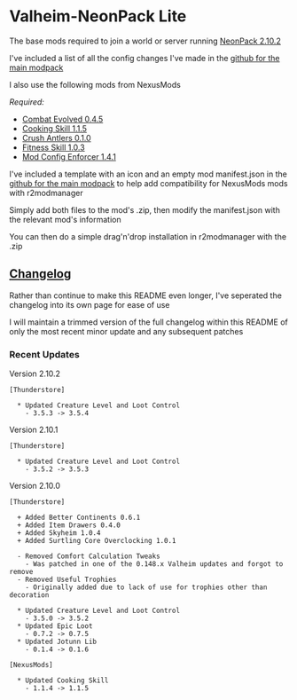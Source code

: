 # Valheim-NeonPack Lite

The base mods required to join a world or server running [NeonPack 2.10.2][neonpack]

I've included a list of all the config changes I've made in the [github for the main modpack][github-extras]

I also use the following mods from NexusMods

_Required:_

- [Combat Evolved 0.4.5][combat-evolved]
- [Cooking Skill 1.1.5][cooking-skill]
- [Crush Antlers 0.1.0][crush-antlers]
- [Fitness Skill 1.0.3][fitness-skill]
- [Mod Config Enforcer 1.4.1][mod-config-enforcer]

I've included a template with an icon and an empty mod manifest.json in the [github for the main modpack][github-extras] to help add compatibility for NexusMods mods with r2modmanager

Simply add both files to the mod's .zip, then modify the manifest.json with the relevant mod's information

You can then do a simple drag'n'drop installation in r2modmanager with the .zip

## [Changelog][changelog]

Rather than continue to make this README even longer, I've seperated the changelog into its own page for ease of use

I will maintain a trimmed version of the full changelog within this README of only the most recent minor update and any subsequent patches

### Recent Updates

Version 2.10.2

```text
[Thunderstore]

  * Updated Creature Level and Loot Control
    - 3.5.3 -> 3.5.4
```

Version 2.10.1

```text
[Thunderstore]

  * Updated Creature Level and Loot Control
    - 3.5.2 -> 3.5.3
```

Version 2.10.0

```text
[Thunderstore]

  + Added Better Continents 0.6.1
  + Added Item Drawers 0.4.0
  + Added Skyheim 1.0.4
  + Added Surtling Core Overclocking 1.0.1

  - Removed Comfort Calculation Tweaks
    - Was patched in one of the 0.148.x Valheim updates and forgot to remove
  - Removed Useful Trophies
    - Originally added due to lack of use for trophies other than decoration

  * Updated Creature Level and Loot Control
    - 3.5.0 -> 3.5.2
  * Updated Epic Loot
    - 0.7.2 -> 0.7.5
  * Updated Jotunn Lib
    - 0.1.4 -> 0.1.6

[NexusMods]

  * Updated Cooking Skill
    - 1.1.4 -> 1.1.5
```

[changelog]: https://github.com/NeonCarbide/Valheim-NeonPack-Lite/blob/master/CHANGELOG.md
[github-extras]: https://github.com/NeonCarbide/Valheim-NeonPack/tree/main/extras
[neonpack]: https://valheim.thunderstore.io/package/NeonCarbide/NeonPack/

<!-- Mod Links -->

[combat-evolved]: https://www.nexusmods.com/valheim/mods/301
[cooking-skill]: https://www.nexusmods.com/valheim/mods/483
[crush-antlers]: https://www.nexusmods.com/valheim/mods/590
[fitness-skill]: https://www.nexusmods.com/valheim/mods/388
[mod-config-enforcer]: https://www.nexusmods.com/valheim/mods/460
